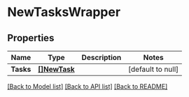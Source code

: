 # NewTasksWrapper

## Properties
Name | Type | Description | Notes
------------ | ------------- | ------------- | -------------
**Tasks** | [**[]NewTask**](NewTask.md) |  | [default to null]

[[Back to Model list]](../README.md#documentation-for-models) [[Back to API list]](../README.md#documentation-for-api-endpoints) [[Back to README]](../README.md)


